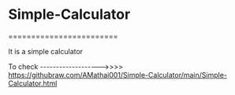 # Simple-Calculator

========================

It is a simple calculator 

To check ------------------->>>> https://githubraw.com/AMathai001/Simple-Calculator/main/Simple-Calculator.html
